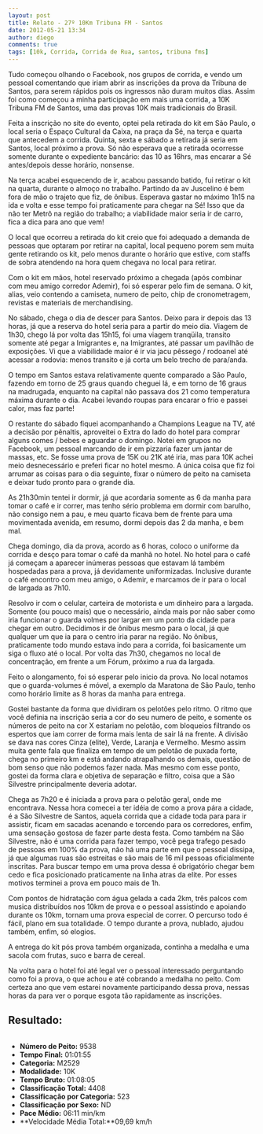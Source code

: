 ```yaml
---
layout: post
title: Relato - 27º 10Km Tribuna FM - Santos
date: 2012-05-21 13:34
author: diego
comments: true
tags: [10k, Corrida, Corrida de Rua, santos, tribuna fms]
---
```

Tudo começou olhando o Facebook, nos grupos de corrida, e vendo um pessoal comentando que iriam abrir as inscrições da prova da Tribuna de Santos, para serem rápidos pois os ingressos não duram muitos dias. Assim foi como começou a minha participação em mais uma corrida, a 10K Tribuna FM de Santos, uma das provas 10K mais tradicionais do Brasil.


<div class="moldura"><a class="lightbox cboxElement" href="http://www.diegoronan.com.br/diegoronan/wp-content/uploads/2012/05/tribuna_2012_01.jpg"><img class="imgTitulo" src="http://www.diegoronan.com.br/diegoronan/wp-content/uploads/2012/05/tribuna_2012_01.jpg" alt="" /></a></div>
Feita a inscrição no site do evento, optei pela retirada do kit em São Paulo, o local seria o Espaço Cultural da Caixa, na praça da Sé, na terça e quarta que antecedem a corrida. Quinta, sexta e sábado a retirada já seria em Santos, local próximo a prova. Só não esperava que a retirada ocorresse somente durante o expediente bancário: das 10 as 16hrs, mas encarar a Sé antes/depois desse horário, nonsense.

Na terça acabei esquecendo de ir, acabou passando batido, fui retirar o kit na quarta, durante o almoço no trabalho. Partindo da av Juscelino é bem fora de mão o trajeto que fiz, de ônibus. Esperava gastar no máximo 1h15 na ida e volta e esse tempo foi praticamente para chegar na Sé! Isso que da não ter Metrô na região do trabalho; a viabilidade maior seria ir de carro, fica a dica para ano que vem!

O local que ocorreu a retirada do kit creio que foi adequado a demanda de pessoas que optaram por retirar na capital, local pequeno porem sem muita gente retirando os kit, pelo menos durante o horário que estive, com staffs de sobra atendendo na hora quem chegava no local para retirar.

Com o kit em mãos, hotel reservado próximo a chegada (após combinar com meu amigo corredor Ademir), foi só esperar pelo fim de semana. O kit, alias, veio contendo a camiseta, numero de peito, chip de cronometragem, revistas e materiais de merchandising.

No sábado, chega o dia de descer para Santos. Deixo para ir depois das 13 horas, já que a reserva do hotel seria para a partir do meio dia. Viagem de 1h30, chego lá por volta das 15h15, foi uma viagem tranqüila, transito somente até pegar a Imigrantes e, na Imigrantes, até passar um pavilhão de exposições. Vi que a viabilidade maior é ir via jacu pêssego / rodoanel até acessar a rodovia: menos transito e já corta um belo trecho de para/anda.

O tempo em Santos estava relativamente quente comparado a São Paulo, fazendo em torno de 25 graus quando cheguei lá, e em torno de 16 graus na madrugada, enquanto na capital não passava dos 21 como temperatura máxima durante o dia. Acabei levando roupas para encarar o frio e passei calor, mas faz parte!


<div class="moldura"><a class="lightbox cboxElement" href="http://www.diegoronan.com.br/diegoronan/wp-content/uploads/2012/05/tribuna_2012_03.jpg"><img class="imgTitulo" src="http://www.diegoronan.com.br/diegoronan/wp-content/uploads/2012/05/tribuna_2012_03.jpg" alt="" /></a></div>
O restante do sábado fiquei acompanhando a Champions League na TV, até a decisão por pênaltis, aproveitei o Extra do lado do hotel para comprar alguns comes / bebes e aguardar o domingo. Notei em grupos no Facebook, um pessoal marcando de ir em pizzaria fazer um jantar de massas, etc. Se fosse uma prova de 15K ou 21K até iria, mas para 10K achei meio desnecessário e preferi ficar no hotel mesmo. A única coisa que fiz foi arrumar as coisas para o dia seguinte, fixar o número de peito na camiseta e deixar tudo pronto para o grande dia.

As 21h30min tentei ir dormir, já que acordaria somente as 6 da manha para tomar o café e ir correr, mas tenho sério problema em dormir com barulho, não consigo nem a pau, e meu quarto ficava bem de frente para uma movimentada avenida, em resumo, dormi depois das 2 da manha, e bem mal.

Chega domingo, dia da prova, acordo as 6 horas, coloco o uniforme da corrida e desço para tomar o café da manhã no hotel. No hotel para o café já começam a aparecer inúmeras pessoas que estavam lá também hospedadas para a prova, já devidamente uniformizadas. Inclusive durante o café encontro com meu amigo, o Ademir, e marcamos de ir para o local de largada as 7h10.

Resolvo ir com o celular, carteira de motorista e um dinheiro para a largada. Somente (ou pouco mais) que o necessário, ainda mais por não saber como iria funcionar o guarda volmes por largar em um ponto da cidade para chegar em outro. Decidimos ir de ônibus mesmo para o local, já que qualquer um que ia para o centro iria parar na região. No ônibus, praticamente todo mundo estava indo para a corrida, foi basicamente um siga o fluxo até o local. Por volta das 7h30, chegamos no local de concentração, em frente a um Fórum, próximo a rua da largada.

Feito o alongamento, foi só esperar pelo inicio da prova. No local notamos que o guarda-volumes é móvel, a exemplo da Maratona de São Paulo, tenho como horário limite as 8 horas da manha para entrega.


<div class="moldura"><a class="lightbox cboxElement" href="http://www.diegoronan.com.br/diegoronan/wp-content/uploads/2012/05/tribuna_2012_02.jpg"><img class="imgTitulo" src="http://www.diegoronan.com.br/diegoronan/wp-content/uploads/2012/05/tribuna_2012_02.jpg" alt="" /></a></div>
Gostei bastante da forma que dividiram os pelotões pelo ritmo. O ritmo que você definia na inscrição seria a cor do seu numero de peito, e somente os números de peito na cor X estariam no pelotão, com bloqueios filtrando os espertos que iam correr de forma mais lenta de sair lá na frente. A divisão se dava nas cores Cinza (elite), Verde, Laranja e Vermelho. Mesmo assim muita gente fala que finaliza em tempo de um pelotão de puxada forte, chega no primeiro km e está andando atrapalhando os demais, questão de bom senso que não podemos fazer nada. Mas mesmo com esse ponto, gostei da forma clara e objetiva de separação e filtro, coisa que a São Silvestre principalmente deveria adotar.

Chega as 7h20 e é iniciada a prova para o pelotão geral, onde me encontrava. Nessa hora comecei a ter idéia de como a prova pára a cidade, é a São Silvestre de Santos, aquela corrida que a cidade toda para para ir assistir, ficam em sacadas acenando e torcendo para os corredores, enfim, uma sensação gostosa de fazer parte desta festa. Como também na São Silvestre, não é uma corrida para fazer tempo, você pega trafego pesado de pessoas em 100% da prova, não há uma parte em que o pessoal dissipa, já que algumas ruas são estreitas e são mais de 16 mil pessoas oficialmente inscritas. Para buscar tempo em uma prova dessa é obrigatório chegar bem cedo e fica posicionado praticamente na linha atras da elite. Por esses motivos terminei a prova em pouco mais de 1h.

Com pontos de hidratação com água gelada a cada 2km, três palcos com musica distribuídos nos 10km de prova e o pessoal assistindo e apoiando durante os 10km, tornam uma prova especial de correr. O percurso todo é fácil, plano em sua totalidade. O tempo durante a prova, nublado, ajudou também, enfim, só elogios.

A entrega do kit pós prova também organizada, continha a medalha e uma sacola com frutas, suco e barra de cereal.

Na volta para o hotel foi até legal ver o pessoal interessado perguntando como foi a prova, o que achou e até cobrando a medalha no peito. Com certeza ano que vem estarei novamente participando dessa prova, nessas horas da para ver o porque esgota tão rapidamente as inscrições.

## Resultado:


<div class="moldura"><a class="lightbox cboxElement" href="http://www.diegoronan.com.br/diegoronan/wp-content/uploads/2012/05/tribuna2012_big.jpg"><img src="http://www.diegoronan.com.br/diegoronan/wp-content/uploads/2012/05/tribuna2012.jpg" alt="" /></a></div>

* **Número de Peito:** 9538
* **Tempo Final:** 01:01:55
* **Categoria:** M2529
* **Modalidade:** 10K
* **Tempo Bruto:** 01:08:05
* **Classificação Total:** 4408
* **Classificação por Categoria:** 523
* **Classificação por Sexo:** ND
* **Pace Médio:** 06:11 min/km
* **Velocidade Média Total:**09,69 km/h




